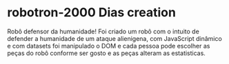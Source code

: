 # robotron-2000 Dias creation
Robô defensor da humanidade!
Foi criado um robô com o intuito de defender a humanidade de um ataque alienigena, com JavaScript dinâmico e com datasets foi manipulado o DOM
e cada pessoa pode escolher as peças do robô conforme ser gosto e as peças alteram as estatisticas.
